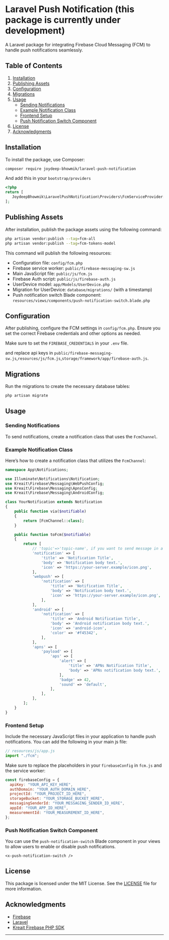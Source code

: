 # Laravel Push Notification (this package is currently under development)

A Laravel package for integrating Firebase Cloud Messaging (FCM) to handle push notifications seamlessly.

## Table of Contents

1. [Installation](#installation)
2. [Publishing Assets](#publishing-assets)
3. [Configuration](#configuration)
4. [Migrations](#migrations)
5. [Usage](#usage)
   - [Sending Notifications](#sending-notifications)
   - [Example Notification Class](#example-notification-class)
   - [Frontend Setup](#frontend-setup)
   - [Push Notification Switch Component](#push-notification-switch-component)
6. [License](#license)
7. [Acknowledgments](#acknowledgments)

## Installation

To install the package, use Composer:

```bash
composer require joydeep-bhowmik/laravel-push-notification
```

And add this in your `bootstrap/providers`

```php
<?php
return [
   JoydeepBhowmik\LaravelPushNotification\Providers\FcmServiceProvider::class
];

```

## Publishing Assets

After installation, publish the package assets using the following command:

```bash
php artisan vendor:publish --tag=fcm-all
php artisan vendor:publish --tag=fcm-tokens-model
```

This command will publish the following resources:

- Configuration file: `config/fcm.php`
- Firebase service worker: `public/firebase-messaging-sw.js`
- Main JavaScript file: `public/js/fcm.js`
- Firebase Auth script: `public/js/firebase-auth.js`
- UserDevice model: `app/Models/UserDevice.php`
- Migration for UserDevice: `database/migrations/` (with a timestamp)
- Push notification switch Blade component: `resources/views/components/push-notification-switch.blade.php`

## Configuration

After publishing, configure the FCM settings in `config/fcm.php`. Ensure you set the correct Firebase credentials and other options as needed.

Make sure to set the `FIREBASE_CREDENTIALS` in your `.env` file.

and replace api keys in `public/firebase-messaging-sw.js`,`resources/js/fcm.js`,`storage/framework/app/firebase-auth.js`.

## Migrations

Run the migrations to create the necessary database tables:

```bash
php artisan migrate
```

## Usage

### Sending Notifications

To send notifications, create a notification class that uses the `FcmChannel`.

### Example Notification Class

Here’s how to create a notification class that utilizes the `FcmChannel`:

```php
namespace App\Notifications;

use Illuminate\Notifications\Notification;
use Kreait\Firebase\Messaging\WebPushConfig;
use Kreait\Firebase\Messaging\ApnsConfig;
use Kreait\Firebase\Messaging\AndroidConfig;

class YourNotification extends Notification
{
    public function via($notifiable)
    {
        return [FcmChannel::class];
    }

    public function toFcm($notifiable)
    {
        return [
            // 'topic'=>'topic-name', if you want to send message in a topic
            'notification' => [
                'title' => 'Notification Title',
                'body' => 'Notification body text.',
                'icon' => 'https://your-server.example/icon.png',
            ],
            'webpush' => [
                'notification' => [
                    'title' => 'Notification Title',
                    'body' => 'Notification body text.',
                    'icon' => 'https://your-server.example/icon.png',
                ],
            ],
            'android' => [
                'notification' => [
                    'title' => 'Android Notification Title',
                    'body' => 'Android notification body text.',
                    'icon' => 'android-icon',
                    'color' => '#f45342',
                ],
            ],
            'apns' => [
                'payload' => [
                    'aps' => [
                        'alert' => [
                            'title' => 'APNs Notification Title',
                            'body' => 'APNs notification body text.',
                        ],
                        'badge' => 42,
                        'sound' => 'default',
                    ],
                ],
            ],
        ];
    }
}
```

### Frontend Setup

Include the necessary JavaScript files in your application to handle push notifications. You can add the following in your main js file:

```js
// resources/js/app.js
import "./fcm";
```

Make sure to replace the placeholders in your `firebaseConfig` in `fcm.js` and the service worker:

```javascript
const firebaseConfig = {
  apiKey: "YOUR_API_KEY_HERE",
  authDomain: "YOUR_AUTH_DOMAIN_HERE",
  projectId: "YOUR_PROJECT_ID_HERE",
  storageBucket: "YOUR_STORAGE_BUCKET_HERE",
  messagingSenderId: "YOUR_MESSAGING_SENDER_ID_HERE",
  appId: "YOUR_APP_ID_HERE",
  measurementId: "YOUR_MEASUREMENT_ID_HERE",
};
```

### Push Notification Switch Component

You can use the `push-notification-switch` Blade component in your views to allow users to enable or disable push notifications.

```blade
<x-push-notification-switch />
```

## License

This package is licensed under the MIT License. See the [LICENSE](LICENSE) file for more information.

## Acknowledgments

- [Firebase](https://firebase.google.com/)
- [Laravel](https://laravel.com/)
- [Kreait Firebase PHP SDK](https://firebase-php.readthedocs.io/)

---

